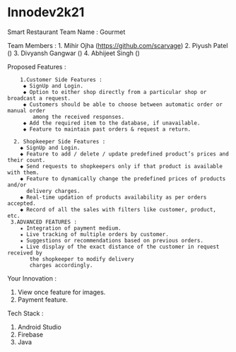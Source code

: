 # Innodev2k21
Smart Restaurant
Team Name : Gourmet

Team Members :
    1. Mihir Ojha  (https://github.com/scarvage)
    2. Piyush Patel ()
    3. Divyansh Gangwar ()
    4. Abhijeet Singh ()

Proposed Features :
       
        1.Customer Side Features :
         ◆ SignUp and Login.
         ◆ Option to either shop directly from a particular shop or broadcast a request.
         ◆ Customers should be able to choose between automatic order or manual order 
            among the received responses.
         ◆ Add the required item to the database, if unavailable.
         ◆ Feature to maintain past orders & request a return.
    
      2. Shopkeeper Side Features :
        ◆ SignUp and Login.
        ◆ Feature to add / delete / update predefined product’s prices and their count.
        ◆ Send requests to shopkeepers only if that product is available with them.
        ◆ Feature to dynamically change the predefined prices of products and/or 
          delivery charges.
        ◆ Real-time updation of products availability as per orders accepted.
        ◆ Record of all the sales with filters like customer, product, etc.
     3.ADVANCED FEATURES :
        ★ Integration of payment medium.
        ★ Live tracking of multiple orders by customer.
        ★ Suggestions or recommendations based on previous orders.
        ★ Live display of the exact distance of the customer in request received by 
           the shopkeeper to modify delivery 
           charges accordingly.
 
Your Innovation :
  1. View once feature for images.
  2. Payment feature.

Tech Stack :
  1. Android Studio
  2. Firebase
  3. Java
